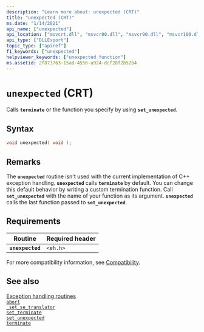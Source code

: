 ```yaml
---
description: "Learn more about: unexpected (CRT)"
title: "unexpected (CRT)"
ms.date: "1/14/2021"
api_name: ["unexpected"]
api_location: ["msvcrt.dll", "msvcr80.dll", "msvcr90.dll", "msvcr100.dll", "msvcr100_clr0400.dll", "msvcr110.dll", "msvcr110_clr0400.dll", "msvcr120.dll", "msvcr120_clr0400.dll", "ucrtbase.dll", "api-ms-win-crt-private-l1-1-0.dll"]
api_type: ["DLLExport"]
topic_type: ["apiref"]
f1_keywords: ["unexpected"]
helpviewer_keywords: ["unexpected function"]
ms.assetid: 2f873763-15ad-4556-a924-dcf28f2b52b4
---
```

# `unexpected` (CRT)

Calls **`terminate`** or the function you specify by using **`set_unexpected`**.

## Syntax

```C
void unexpected( void );
```

## Remarks

The **`unexpected`** routine isn't used with the current implementation of C++ exception handling. **`unexpected`** calls **`terminate`** by default. You can change this default behavior by writing a custom termination function. Call **`set_unexpected`** with the name of your function as its argument. **`unexpected`** calls the last function passed to **`set_unexpected`**.

## Requirements

|Routine|Required header|
|-------------|---------------------|
|**`unexpected`**|`<eh.h>`|

For more compatibility information, see [Compatibility](../compatibility.md).

## See also

[Exception handling routines](../exception-handling-routines.md)\
[`abort`](abort.md)\
[`_set_se_translator`](set-se-translator.md)\
[`set_terminate`](set-terminate-crt.md)\
[`set_unexpected`](set-unexpected-crt.md)\
[`terminate`](terminate-crt.md)
